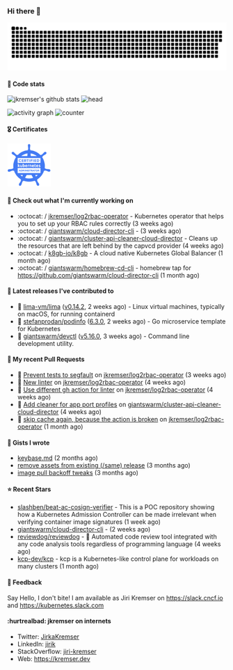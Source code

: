 ### Hi there 👋

![GitHub Snake](github-snake-dark.svg)

#### 📱 Code stats

![jkremser's github stats](https://github-readme-stats.vercel.app/api?username=jkremser&count_private=true&show_icons=true&hide_border=false&theme=tokyonight&title_color=5bcdec&bg_color=0d1117&border_radius=false) ![head](https://user-images.githubusercontent.com/535866/175570014-71166aaa-95f7-4a4f-869c-93a16481de4e.jpeg)


![activity graph](https://activity-graph.herokuapp.com/graph?username=jkremser&theme=react-dark)
![counter](https://komarev.com/ghpvc/?username=jkremser&color=5bcdec&style=for-the-badge)

#### 🎖 Certificates
<p align="left"><a href="https://www.credly.com/badges/8ca716d9-fa9b-42e6-b4a1-ad043baf5396/public_url">
<img src="https://raw.githubusercontent.com/cncf/artwork/master/other/cka/color/kubernetes-cka-color.png" alt="https://www.credly.com/badges/8ca716d9-fa9b-42e6-b4a1-ad043baf5396/public_url" width="100" height="100"/> </a>
</p>

#### 👷 Check out what I'm currently working on

- :octocat: / [jkremser/log2rbac-operator](https://github.com/jkremser/log2rbac-operator) - Kubernetes operator that helps you to set up your RBAC rules correctly (3 weeks ago)
- :octocat: / [giantswarm/cloud-director-cli](https://github.com/giantswarm/cloud-director-cli) -  (3 weeks ago)
- :octocat: / [giantswarm/cluster-api-cleaner-cloud-director](https://github.com/giantswarm/cluster-api-cleaner-cloud-director) - Cleans up the resources that are left behind by the capvcd provider (4 weeks ago)
- :octocat: / [k8gb-io/k8gb](https://github.com/k8gb-io/k8gb) - A cloud native Kubernetes Global Balancer (1 month ago)
- :octocat: / [giantswarm/homebrew-cd-cli](https://github.com/giantswarm/homebrew-cd-cli) - homebrew tap for https://github.com/giantswarm/cloud-director-cli (1 month ago)

#### 🔭 Latest releases I've contributed to

- 🎉 [lima-vm/lima](https://github.com/lima-vm/lima) ([v0.14.2](https://github.com/lima-vm/lima/releases/tag/v0.14.2), 2 weeks ago) - Linux virtual machines, typically on macOS, for running containerd
- 🎉 [stefanprodan/podinfo](https://github.com/stefanprodan/podinfo) ([6.3.0](https://github.com/stefanprodan/podinfo/releases/tag/6.3.0), 2 weeks ago) - Go microservice template for Kubernetes
- 🎉 [giantswarm/devctl](https://github.com/giantswarm/devctl) ([v5.16.0](https://github.com/giantswarm/devctl/releases/tag/v5.16.0), 3 weeks ago) - Command line development utility.

#### 🔨 My recent Pull Requests

- 💪 [Prevent tests to segfault](https://github.com/jkremser/log2rbac-operator/pull/148) on [jkremser/log2rbac-operator](https://github.com/jkremser/log2rbac-operator) (3 weeks ago)
- 💪 [New linter](https://github.com/jkremser/log2rbac-operator/pull/141) on [jkremser/log2rbac-operator](https://github.com/jkremser/log2rbac-operator) (4 weeks ago)
- 💪 [Use different gh action for linter](https://github.com/jkremser/log2rbac-operator/pull/139) on [jkremser/log2rbac-operator](https://github.com/jkremser/log2rbac-operator) (4 weeks ago)
- 💪 [Add cleaner for app port profiles](https://github.com/giantswarm/cluster-api-cleaner-cloud-director/pull/12) on [giantswarm/cluster-api-cleaner-cloud-director](https://github.com/giantswarm/cluster-api-cleaner-cloud-director) (4 weeks ago)
- 💪 [skip cache again, because the action is broken](https://github.com/jkremser/log2rbac-operator/pull/138) on [jkremser/log2rbac-operator](https://github.com/jkremser/log2rbac-operator) (1 month ago)

#### 📓 Gists I wrote

- [keybase.md](https://gist.github.com/5995bcd02b101618f6143dc60a281bea) (2 months ago)
- [remove assets from existing (/same) release](https://gist.github.com/cbed1e82bf7f80b689176b5cedac1f1a) (3 months ago)
- [image pull backoff tweaks](https://gist.github.com/a51bd080b2050aeed8479f1a8c2a686c) (3 months ago)

#### ⭐ Recent Stars

- [slashben/beat-ac-cosign-verifier](https://github.com/slashben/beat-ac-cosign-verifier) - This is a POC repository showing how a Kubernetes Admission Controller can be made irrelevant when verifying container image signatures (1 week ago)
- [giantswarm/cloud-director-cli](https://github.com/giantswarm/cloud-director-cli) -  (2 weeks ago)
- [reviewdog/reviewdog](https://github.com/reviewdog/reviewdog) - 🐶 Automated code review tool integrated with any code analysis tools regardless of programming language (4 weeks ago)
- [kcp-dev/kcp](https://github.com/kcp-dev/kcp) - kcp is a Kubernetes-like control plane for workloads on many clusters (1 month ago)

#### 💬 Feedback

Say Hello, I don't bite! I am available as Jiri Kremser on https://slack.cncf.io and https://kubernetes.slack.com


#### :hurtrealbad: jkremser on internets

- Twitter: <a href="https://twitter.com/JirkaKremser">JirkaKremser</a>
- LinkedIn: <a href="https://www.linkedin.com/in/jirik/">jirik</a>
- StackOverflow: <a href="https://stackoverflow.com/users/1594980/jiri-kremser">jiri-kremser</a>
- Web: https://kremser.dev